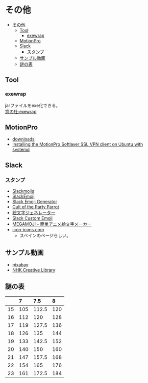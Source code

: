 # その他

- [その他](#その他)
  - [Tool](#tool)
    - [exewrap](#exewrap)
  - [MotionPro](#motionpro)
  - [Slack](#slack)
    - [スタンプ](#スタンプ)
  - [サンプル動画](#サンプル動画)
  - [謎の表](#謎の表)

## Tool

### exewrap

jarファイルをexe化できる。  
[窓の杜:exewrap](https://forest.watch.impress.co.jp/library/software/exewrap/)

## MotionPro

- [downloads](https://support.arraynetworks.net/prx/001/http/supportportal.arraynetworks.net/downloads/downloads.html)
- [Installing the MotionPro Softlayer SSL VPN client on Ubuntu with systemd](https://faridrener.com/2018/04/10/Softlayer-SSL-VPN-Ubuntu.html)

## Slack

### スタンプ

- [Slackmojis](https://slackmojis.com/)
- [SlackEmoji](https://slackemoji.com/)
- [Slack Emoji Generator](https://slackemojigen.com/)
- [Cult of the Party Parrot](https://cultofthepartyparrot.com/)
- [絵文字ジェネレーター](https://emoji-gen.ninja/)
- [Slack Custom Emoji](https://slack-emoji.webflow.io/)
- [MEGAMOJI - 簡単アニメ絵文字メーカー](https://zk-phi.github.io/MEGAMOJI/)
- [icon-icons.com](https://icon-icons.com/ja/)
  - スペインのページらしい。

## サンプル動画

- [pixabay](https://pixabay.com/ja/videos/)
- [NHK Creative Library](http://www.nhk.or.jp/archives/creative/)

## 謎の表

||7|7.5|8|
|:--|:--|:--|:--|
|15|105|112.5|120|
|16|112|120|128|
|17|119|127.5|136|
|18|126|135|144|
|19|133|142.5|152|
|20|140|150|160|
|21|147|157.5|168|
|22|154|165|176|
|23|161|172.5|184|
